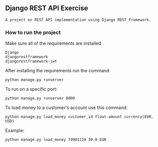 
## Django REST API Exercise
    A project on REST API implementation using Django REST Framework. 

### How to run the project
Make sure all of the requirements are installed
    
    Django
    djangorestframework
    djangorestframework-jwt
    
After installing the requirements run the command:
    
    python manage.py runserver
    
To run on a specific port:
    
    python manage.py runserver 8000
    

To load money to a customer's account use this command:
    
    python manage.py load_money customer_id float-amount currency(EUR, USD)
    
Example:
    
    python manage.py load_money 7d901219 30.0 EUR
    
    

